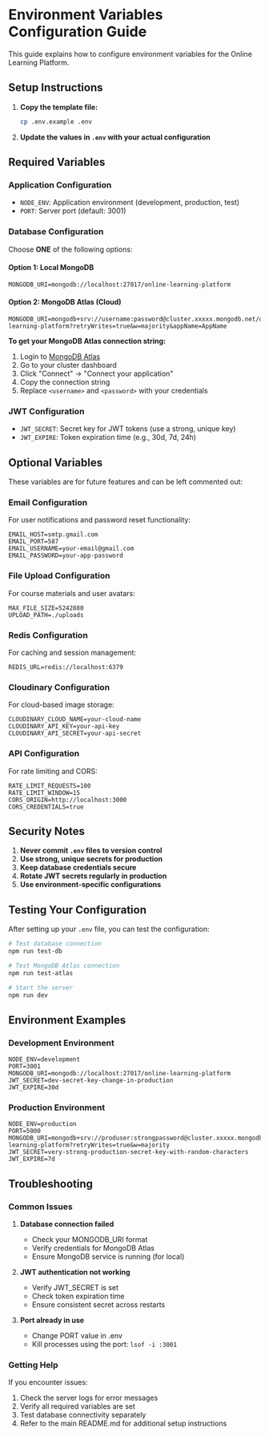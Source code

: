 # Environment Variables Configuration Guide

This guide explains how to configure environment variables for the Online Learning Platform.

## Setup Instructions

1. **Copy the template file:**

   ```bash
   cp .env.example .env
   ```

2. **Update the values in `.env` with your actual configuration**

## Required Variables

### Application Configuration

- `NODE_ENV`: Application environment (development, production, test)
- `PORT`: Server port (default: 3001)

### Database Configuration

Choose **ONE** of the following options:

#### Option 1: Local MongoDB

```
MONGODB_URI=mongodb://localhost:27017/online-learning-platform
```

#### Option 2: MongoDB Atlas (Cloud)

```
MONGODB_URI=mongodb+srv://username:password@cluster.xxxxx.mongodb.net/online-learning-platform?retryWrites=true&w=majority&appName=AppName
```

**To get your MongoDB Atlas connection string:**

1. Login to [MongoDB Atlas](https://cloud.mongodb.com/)
2. Go to your cluster dashboard
3. Click "Connect" → "Connect your application"
4. Copy the connection string
5. Replace `<username>` and `<password>` with your credentials

### JWT Configuration

- `JWT_SECRET`: Secret key for JWT tokens (use a strong, unique key)
- `JWT_EXPIRE`: Token expiration time (e.g., 30d, 7d, 24h)

## Optional Variables

These variables are for future features and can be left commented out:

### Email Configuration

For user notifications and password reset functionality:

```
EMAIL_HOST=smtp.gmail.com
EMAIL_PORT=587
EMAIL_USERNAME=your-email@gmail.com
EMAIL_PASSWORD=your-app-password
```

### File Upload Configuration

For course materials and user avatars:

```
MAX_FILE_SIZE=5242880
UPLOAD_PATH=./uploads
```

### Redis Configuration

For caching and session management:

```
REDIS_URL=redis://localhost:6379
```

### Cloudinary Configuration

For cloud-based image storage:

```
CLOUDINARY_CLOUD_NAME=your-cloud-name
CLOUDINARY_API_KEY=your-api-key
CLOUDINARY_API_SECRET=your-api-secret
```

### API Configuration

For rate limiting and CORS:

```
RATE_LIMIT_REQUESTS=100
RATE_LIMIT_WINDOW=15
CORS_ORIGIN=http://localhost:3000
CORS_CREDENTIALS=true
```

## Security Notes

1. **Never commit `.env` files to version control**
2. **Use strong, unique secrets for production**
3. **Keep database credentials secure**
4. **Rotate JWT secrets regularly in production**
5. **Use environment-specific configurations**

## Testing Your Configuration

After setting up your `.env` file, you can test the configuration:

```bash
# Test database connection
npm run test-db

# Test MongoDB Atlas connection
npm run test-atlas

# Start the server
npm run dev
```

## Environment Examples

### Development Environment

```
NODE_ENV=development
PORT=3001
MONGODB_URI=mongodb://localhost:27017/online-learning-platform
JWT_SECRET=dev-secret-key-change-in-production
JWT_EXPIRE=30d
```

### Production Environment

```
NODE_ENV=production
PORT=5000
MONGODB_URI=mongodb+srv://produser:strongpassword@cluster.xxxxx.mongodb.net/online-learning-platform?retryWrites=true&w=majority
JWT_SECRET=very-strong-production-secret-key-with-random-characters
JWT_EXPIRE=7d
```

## Troubleshooting

### Common Issues

1. **Database connection failed**

   - Check your MONGODB_URI format
   - Verify credentials for MongoDB Atlas
   - Ensure MongoDB service is running (for local)

2. **JWT authentication not working**

   - Verify JWT_SECRET is set
   - Check token expiration time
   - Ensure consistent secret across restarts

3. **Port already in use**
   - Change PORT value in .env
   - Kill processes using the port: `lsof -i :3001`

### Getting Help

If you encounter issues:

1. Check the server logs for error messages
2. Verify all required variables are set
3. Test database connectivity separately
4. Refer to the main README.md for additional setup instructions
